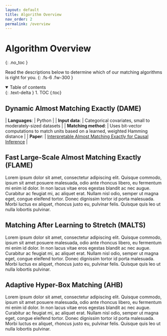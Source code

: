 ```yaml
---
layout: default
title: Algorithm Overview
nav_order: 2
permalink: /overview
---
```


# Algorithm Overview
{: .no_toc }

Read the descriptions below to determine which of our matching algorithms is right for you.
{: .fs-6 .fw-300 }

<details open markdown="block">
  <summary>
    Table of contents
  </summary>
  {: .text-delta }
1. TOC
{:toc}
</details>

## Dynamic Almost Matching Exactly (DAME)

<style>
table tr:first-of-type {
    width: 50%;
}
</style>

| **Languages**: | Python |
| **Input data**: | Categorical covariates, small to moderately-sized datasets |
| **Matching method**: | Uses bit-vector computations to match units based on a learned, weighted Hamming distance |
| **Paper**: | [Interpretable Almost Matching Exactly for Causal Inference](https://almostmatchingexactly.github.io/content/papers/DAME.pdf) |

## Fast Large-Scale Almost Matching Exactly (FLAME)

Lorem ipsum dolor sit amet, consectetur adipiscing elit. Quisque commodo, ipsum sit amet posuere malesuada, odio ante rhoncus libero, eu fermentum mi enim id dolor. In non lacus vitae eros egestas blandit ac nec augue. Curabitur ac feugiat mi, ac aliquet erat. Nullam nisl odio, semper ut magna eget, congue eleifend tortor. Donec dignissim tortor id porta malesuada. Morbi luctus ex aliquet, rhoncus justo eu, pulvinar felis. Quisque quis leo ut nulla lobortis pulvinar.

## Matching After Learning to Stretch (MALTS)

Lorem ipsum dolor sit amet, consectetur adipiscing elit. Quisque commodo, ipsum sit amet posuere malesuada, odio ante rhoncus libero, eu fermentum mi enim id dolor. In non lacus vitae eros egestas blandit ac nec augue. Curabitur ac feugiat mi, ac aliquet erat. Nullam nisl odio, semper ut magna eget, congue eleifend tortor. Donec dignissim tortor id porta malesuada. Morbi luctus ex aliquet, rhoncus justo eu, pulvinar felis. Quisque quis leo ut nulla lobortis pulvinar.

## Adaptive Hyper-Box Matching (AHB)

Lorem ipsum dolor sit amet, consectetur adipiscing elit. Quisque commodo, ipsum sit amet posuere malesuada, odio ante rhoncus libero, eu fermentum mi enim id dolor. In non lacus vitae eros egestas blandit ac nec augue. Curabitur ac feugiat mi, ac aliquet erat. Nullam nisl odio, semper ut magna eget, congue eleifend tortor. Donec dignissim tortor id porta malesuada. Morbi luctus ex aliquet, rhoncus justo eu, pulvinar felis. Quisque quis leo ut nulla lobortis pulvinar.
